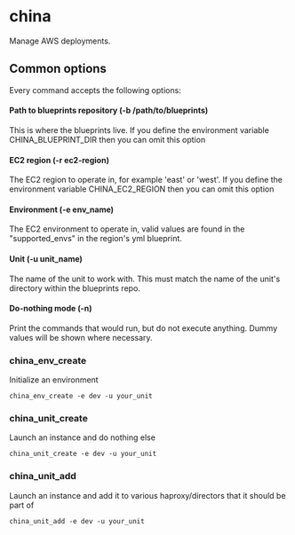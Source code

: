 china
=====

Manage AWS deployments.

## Common options
Every command accepts the following options:

#### Path to blueprints repository (-b /path/to/blueprints)
This is where the blueprints live. 
If you define the environment variable CHINA\_BLUEPRINT\_DIR then you can omit this option

#### EC2 region (-r ec2-region)
The EC2 region to operate in, for example 'east' or 'west'. 
If you define the environment variable CHINA\_EC2\_REGION then you can omit this option

#### Environment (-e env_name)
The EC2 environment to operate in, valid values are found in the "supported_envs" in the region's yml blueprint.

#### Unit (-u unit_name)
The name of the unit to work with. This must match the name of the unit's directory within the blueprints repo.

#### Do-nothing mode (-n)
Print the commands that would run, but do not execute anything. Dummy values will be shown where necessary.

### china_env_create
Initialize an environment

    china_env_create -e dev -u your_unit

### china_unit_create
Launch an instance and do nothing else

    china_unit_create -e dev -u your_unit

### china_unit_add
Launch an instance and add it to various haproxy/directors that it should be part of

    china_unit_add -e dev -u your_unit

